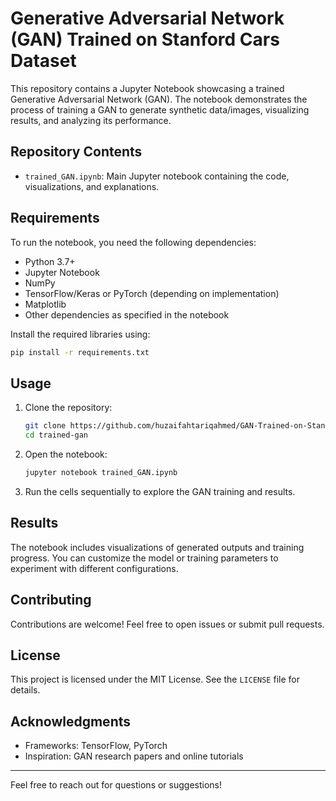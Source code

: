 # Generative Adversarial Network (GAN) Trained on Stanford Cars Dataset

This repository contains a Jupyter Notebook showcasing a trained Generative Adversarial Network (GAN). The notebook demonstrates the process of training a GAN to generate synthetic data/images, visualizing results, and analyzing its performance.

## Repository Contents

- `trained_GAN.ipynb`: Main Jupyter notebook containing the code, visualizations, and explanations.

## Requirements

To run the notebook, you need the following dependencies:

- Python 3.7+
- Jupyter Notebook
- NumPy
- TensorFlow/Keras or PyTorch (depending on implementation)
- Matplotlib
- Other dependencies as specified in the notebook

Install the required libraries using:

```bash
pip install -r requirements.txt
```

## Usage

1. Clone the repository:

   ```bash
   git clone https://github.com/huzaifahtariqahmed/GAN-Trained-on-Stanford-Cars-Dataset.git
   cd trained-gan
   ```

2. Open the notebook:

   ```bash
   jupyter notebook trained_GAN.ipynb
   ```

3. Run the cells sequentially to explore the GAN training and results.

## Results

The notebook includes visualizations of generated outputs and training progress. You can customize the model or training parameters to experiment with different configurations.

## Contributing

Contributions are welcome! Feel free to open issues or submit pull requests.

## License

This project is licensed under the MIT License. See the `LICENSE` file for details.

## Acknowledgments

- Frameworks: TensorFlow, PyTorch
- Inspiration: GAN research papers and online tutorials

---

Feel free to reach out for questions or suggestions!

